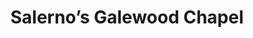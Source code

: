 ---
title: "Salerno’s Galewood Chapel"
url: /chicago/salernos-galewood-chapel/
shop: funeral directors
---
